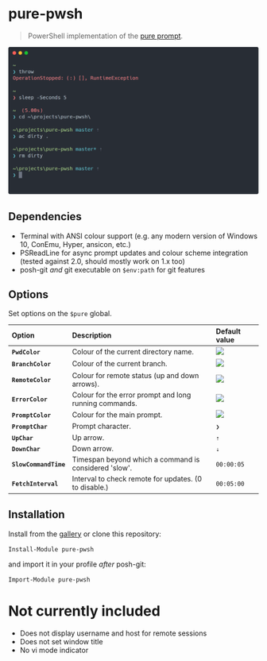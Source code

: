 # pure-pwsh

> PowerShell implementation of the [pure prompt](https://github.com/sindresorhus/pure).

<img src="screenshot.png" width="840">

## Dependencies

- Terminal with ANSI colour support
  (e.g. any modern version of Windows 10, ConEmu, Hyper, ansicon, etc.)
- PSReadLine for async prompt updates and colour scheme integration
  (tested against 2.0, should mostly work on 1.x too)
- posh-git _and_ git executable on `$env:path` for git features

## Options

Set options on the `$pure` global.

| Option                | Description                                            | Default value                                       |
| :-------------------- | :----------------------------------------------------- | :-------------------------------------------------- |
| **`PwdColor`**        | Colour of the current directory name.                  | <img src="https://placehold.it/16/00aa00?text=+" /> |
| **`BranchColor`**     | Colour of the current branch.                          | <img src="https://placehold.it/16/00aaaa?text=+" /> |
| **`RemoteColor`**     | Colour for remote status (up and down arrows).         | <img src="https://placehold.it/16/555555?text=+" /> |
| **`ErrorColor`**      | Colour for the error prompt and long running commands. | <img src="https://placehold.it/16/ff5555?text=+" /> |
| **`PromptColor`**     | Colour for the main prompt.                            | <img src="https://placehold.it/16/55ffff?text=+" /> |
| **`PromptChar`**      | Prompt character.                                      | `❯`                                                 |
| **`UpChar`**          | Up arrow.                                              | `⇡`                                                 |
| **`DownChar`**        | Down arrow.                                            | `⇣`                                                 |
| **`SlowCommandTime`** | Timespan beyond which a command is considered 'slow'.  | `00:00:05`                                          |
| **`FetchInterval`**   | Interval to check remote for updates. (0 to disable.)  | `00:05:00`                                          |

## Installation

Install from the [gallery](https://www.powershellgallery.com/packages/pure-pwsh) or clone this repository:

```shell
Install-Module pure-pwsh
```

and import it in your profile _after_ posh-git:

```shell
Import-Module pure-pwsh
```

# Not currently included

- Does not display username and host for remote sessions
- Does not set window title
- No vi mode indicator
